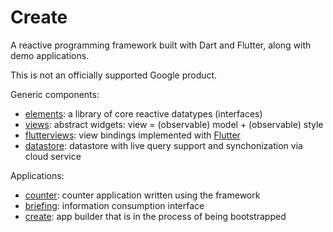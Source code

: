# Create

A reactive programming framework built with Dart and Flutter,
along with demo applications.

This is not an officially supported Google product.

Generic components:
- [elements](lib/src/elements/):
  a library of core reactive datatypes (interfaces)
- [views](lib/src/views/):
  abstract widgets: view = (observable) model + (observable) style
- [flutterviews](lib/src/flutterviews/):
  view bindings implemented with [Flutter](http://flutter.io)
- [datastore](lib/src/datastore/):
  datastore with live query support and synchonization via cloud service

Applications:
- [counter](lib/src/counter/):
  counter application written using the framework
- [briefing](lib/src/briefing/):
  information consumption interface
- [create](lib/src/create/):
  app builder that is in the process of being bootstrapped
